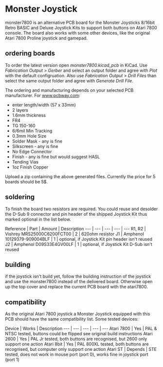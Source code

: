 # Monster Joystick

monster7800 is an alternative PCB board for the Monster Joysticks 8/16bit Retro BASIC and Deluxe Joystick Kits to support both buttons on Atari 7800 console. The board also works with some other devices, like the original Atari 7800 Proline joystick and gamepad.

## ordering boards

To order the latest version open _monster7800.kicad_pcb_ in KiCad. Use _Fabrication Output_ > _Gerber_ and select an output folder and agree with _Plot_ with the default configruation. Also use _Fabrication Output_ > _Drill Files_ than select the same output folder and agree with _Generate Drill File_.

The ordering and manufacturing depends on your selected PCB manufacturer. For www.pcbway.com:

- enter length/width (57 x 33mm)
- 2 layers
- 1.6mm thickness
- FR4
- TG 150-160
- 6/6mil Min Tracking
- 0.3mm Hole Size
- Solder Mask - any is fine
- Silkscreen - any is fine
- No Edge Connector
- Finish - any is fine but would suggest HASL
- Tending Vias
- 1oz Finish Copper

Upload a zip containing the above generated files. Currently the price for 5 boards should be 5$.

## soldering

To finish the board two resistors are required. You could reuse and desolder the D-Sub 9 connector and pin header of the shipped Joystick Kit thus marked optional in the list below.

Reference | Part | Amount | Description
--- | --- | --- | --- | ---
R1, R2 | Vishrey MRS25000C6200FCT00 | 2 | 620ohm resistor
J1 | Amphenol 10129379-909004BLF | 1 | optional, if Joystick Kit pin header isn't reused
J2 | Amphenol  D09S33E4GV00LF | 1  | optional, if Joystick Kit D-Sub isn't reused

## building

if the joystick isn't build yet, follow the building instruction of the joystick and use the monster7800 instead of the delivered board. Otherwise open up the top cover and replace the current PCB board with the atari7800.

## compatibility

As the original Atari 7800 joystick a Monster Joystick equipped with this PCB should have the same compatibility list. Some tested devices:

Device | Works | Description
--- | --- | --- | --- | ---
Atari 7800 | Yes | PAL & NTSC tested, buttons could be flipped see original build instructions
Atari 2600 | Yes | PAL Jr tested, both buttons are recognised, but 2600 only support one action
Atari 8bit | Yes | PAL 800XL tested, both buttons are recognised, but computer only support one action
Atari ST | Depends | STE tested, does not work in mouse port (port 0), works fine in joystick port (port 1)

